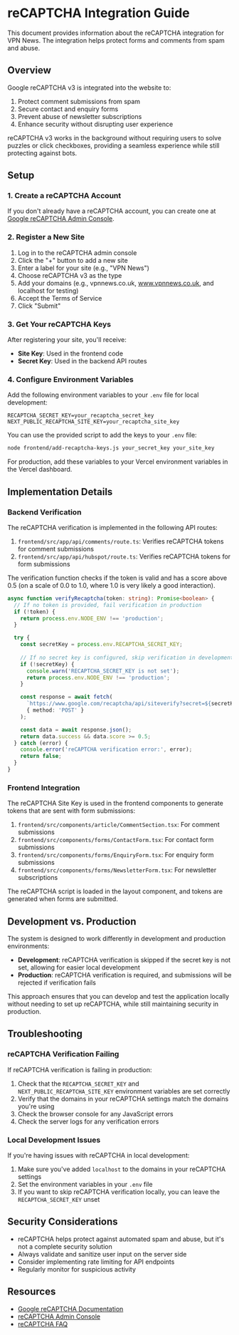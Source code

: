 # reCAPTCHA Integration Guide

This document provides information about the reCAPTCHA integration for VPN News. The integration helps protect forms and comments from spam and abuse.

## Overview

Google reCAPTCHA v3 is integrated into the website to:

1. Protect comment submissions from spam
2. Secure contact and enquiry forms
3. Prevent abuse of newsletter subscriptions
4. Enhance security without disrupting user experience

reCAPTCHA v3 works in the background without requiring users to solve puzzles or click checkboxes, providing a seamless experience while still protecting against bots.

## Setup

### 1. Create a reCAPTCHA Account

If you don't already have a reCAPTCHA account, you can create one at [Google reCAPTCHA Admin Console](https://www.google.com/recaptcha/admin).

### 2. Register a New Site

1. Log in to the reCAPTCHA admin console
2. Click the "+" button to add a new site
3. Enter a label for your site (e.g., "VPN News")
4. Choose reCAPTCHA v3 as the type
5. Add your domains (e.g., vpnnews.co.uk, www.vpnnews.co.uk, and localhost for testing)
6. Accept the Terms of Service
7. Click "Submit"

### 3. Get Your reCAPTCHA Keys

After registering your site, you'll receive:

- **Site Key**: Used in the frontend code
- **Secret Key**: Used in the backend API routes

### 4. Configure Environment Variables

Add the following environment variables to your `.env` file for local development:

```
RECAPTCHA_SECRET_KEY=your_recaptcha_secret_key
NEXT_PUBLIC_RECAPTCHA_SITE_KEY=your_recaptcha_site_key
```

You can use the provided script to add the keys to your `.env` file:

```bash
node frontend/add-recaptcha-keys.js your_secret_key your_site_key
```

For production, add these variables to your Vercel environment variables in the Vercel dashboard.

## Implementation Details

### Backend Verification

The reCAPTCHA verification is implemented in the following API routes:

1. `frontend/src/app/api/comments/route.ts`: Verifies reCAPTCHA tokens for comment submissions
2. `frontend/src/app/api/hubspot/route.ts`: Verifies reCAPTCHA tokens for form submissions

The verification function checks if the token is valid and has a score above 0.5 (on a scale of 0.0 to 1.0, where 1.0 is very likely a good interaction).

```typescript
async function verifyRecaptcha(token: string): Promise<boolean> {
  // If no token is provided, fail verification in production
  if (!token) {
    return process.env.NODE_ENV !== 'production';
  }

  try {
    const secretKey = process.env.RECAPTCHA_SECRET_KEY;
    
    // If no secret key is configured, skip verification in development
    if (!secretKey) {
      console.warn('RECAPTCHA_SECRET_KEY is not set');
      return process.env.NODE_ENV !== 'production';
    }

    const response = await fetch(
      `https://www.google.com/recaptcha/api/siteverify?secret=${secretKey}&response=${token}`,
      { method: 'POST' }
    );

    const data = await response.json();
    return data.success && data.score >= 0.5;
  } catch (error) {
    console.error('reCAPTCHA verification error:', error);
    return false;
  }
}
```

### Frontend Integration

The reCAPTCHA Site Key is used in the frontend components to generate tokens that are sent with form submissions:

1. `frontend/src/components/article/CommentSection.tsx`: For comment submissions
2. `frontend/src/components/forms/ContactForm.tsx`: For contact form submissions
3. `frontend/src/components/forms/EnquiryForm.tsx`: For enquiry form submissions
4. `frontend/src/components/forms/NewsletterForm.tsx`: For newsletter subscriptions

The reCAPTCHA script is loaded in the layout component, and tokens are generated when forms are submitted.

## Development vs. Production

The system is designed to work differently in development and production environments:

- **Development**: reCAPTCHA verification is skipped if the secret key is not set, allowing for easier local development
- **Production**: reCAPTCHA verification is required, and submissions will be rejected if verification fails

This approach ensures that you can develop and test the application locally without needing to set up reCAPTCHA, while still maintaining security in production.

## Troubleshooting

### reCAPTCHA Verification Failing

If reCAPTCHA verification is failing in production:

1. Check that the `RECAPTCHA_SECRET_KEY` and `NEXT_PUBLIC_RECAPTCHA_SITE_KEY` environment variables are set correctly
2. Verify that the domains in your reCAPTCHA settings match the domains you're using
3. Check the browser console for any JavaScript errors
4. Check the server logs for any verification errors

### Local Development Issues

If you're having issues with reCAPTCHA in local development:

1. Make sure you've added `localhost` to the domains in your reCAPTCHA settings
2. Set the environment variables in your `.env` file
3. If you want to skip reCAPTCHA verification locally, you can leave the `RECAPTCHA_SECRET_KEY` unset

## Security Considerations

- reCAPTCHA helps protect against automated spam and abuse, but it's not a complete security solution
- Always validate and sanitize user input on the server side
- Consider implementing rate limiting for API endpoints
- Regularly monitor for suspicious activity

## Resources

- [Google reCAPTCHA Documentation](https://developers.google.com/recaptcha/docs/v3)
- [reCAPTCHA Admin Console](https://www.google.com/recaptcha/admin)
- [reCAPTCHA FAQ](https://developers.google.com/recaptcha/docs/faq)
